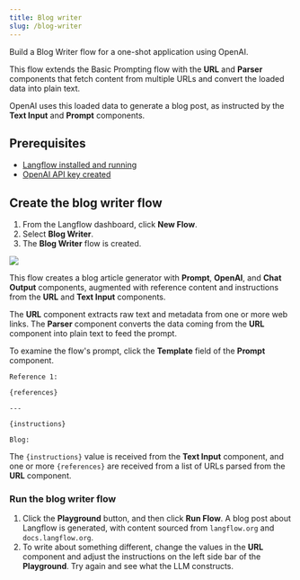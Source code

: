 ```yaml
---
title: Blog writer
slug: /blog-writer
---
```


Build a Blog Writer flow for a one-shot application using OpenAI.

This flow extends the Basic Prompting flow with the **URL** and **Parser** components that fetch content from multiple URLs and convert the loaded data into plain text.

OpenAI uses this loaded data to generate a blog post, as instructed by the **Text Input** and **Prompt** components.


## Prerequisites

- [Langflow installed and running](/get-started-installation)
- [OpenAI API key created](https://platform.openai.com/)


## Create the blog writer flow

1. From the Langflow dashboard, click **New Flow**.
2. Select **Blog Writer**.
3. The **Blog Writer** flow is created.

![](/img/starter-flow-blog-writer.png)


This flow creates a blog article generator with **Prompt**, **OpenAI**, and **Chat Output** components, augmented with reference content and instructions from the **URL** and **Text Input** components.

The **URL** component extracts raw text and metadata from one or more web links.
The **Parser** component converts the data coming from the **URL** component into plain text to feed the prompt.

To examine the flow's prompt, click the **Template** field of the **Prompt** component.

```plain
Reference 1:

{references}

---

{instructions}

Blog:
```

The `{instructions}` value is received from the **Text Input** component, and one or more `{references}` are received from a list of URLs parsed from the **URL** component.


### Run the blog writer flow

1. Click the **Playground** button, and then click **Run Flow**.
A blog post about Langflow is generated, with content sourced from `langflow.org` and `docs.langflow.org`.
2. To write about something different, change the values in the **URL** component and adjust the instructions on the left side bar of the **Playground**. Try again and see what the LLM constructs.

